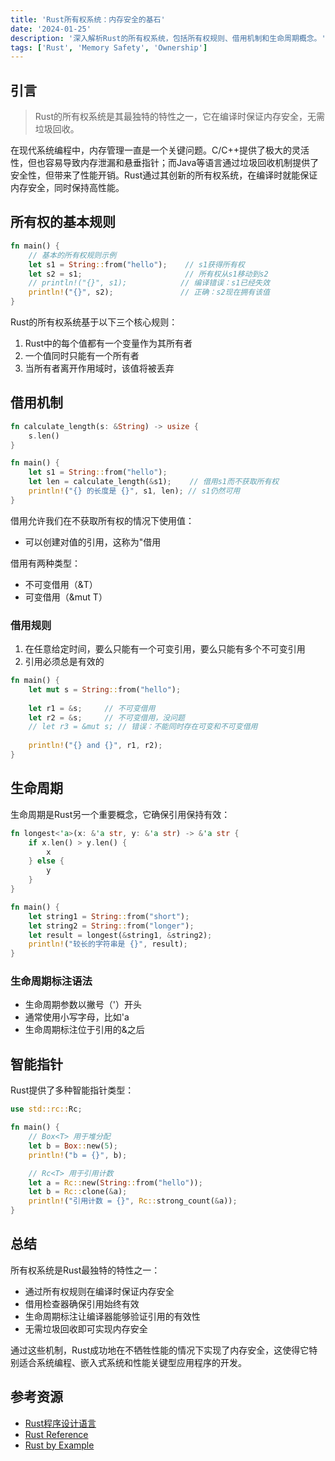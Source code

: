 ```yaml
---
title: 'Rust所有权系统：内存安全的基石'
date: '2024-01-25'
description: '深入解析Rust的所有权系统，包括所有权规则、借用机制和生命周期概念。'
tags: ['Rust', 'Memory Safety', 'Ownership']
---
```


## 引言

> Rust的所有权系统是其最独特的特性之一，它在编译时保证内存安全，无需垃圾回收。

在现代系统编程中，内存管理一直是一个关键问题。C/C++提供了极大的灵活性，但也容易导致内存泄漏和悬垂指针；而Java等语言通过垃圾回收机制提供了安全性，但带来了性能开销。Rust通过其创新的所有权系统，在编译时就能保证内存安全，同时保持高性能。

## 所有权的基本规则

```rust
fn main() {
    // 基本的所有权规则示例
    let s1 = String::from("hello");    // s1获得所有权
    let s2 = s1;                       // 所有权从s1移动到s2
    // println!("{}", s1);            // 编译错误：s1已经失效
    println!("{}", s2);               // 正确：s2现在拥有该值
}
```

Rust的所有权系统基于以下三个核心规则：

1. Rust中的每个值都有一个变量作为其所有者
2. 一个值同时只能有一个所有者
3. 当所有者离开作用域时，该值将被丢弃

## 借用机制

```rust
fn calculate_length(s: &String) -> usize {
    s.len()
}

fn main() {
    let s1 = String::from("hello");
    let len = calculate_length(&s1);    // 借用s1而不获取所有权
    println!("{} 的长度是 {}", s1, len); // s1仍然可用
}
```

借用允许我们在不获取所有权的情况下使用值：

- 可以创建对值的引用，这称为"借用

借用有两种类型：
- 不可变借用（&T）
- 可变借用（&mut T）

### 借用规则

1. 在任意给定时间，要么只能有一个可变引用，要么只能有多个不可变引用
2. 引用必须总是有效的

```rust
fn main() {
    let mut s = String::from("hello");
    
    let r1 = &s;     // 不可变借用
    let r2 = &s;     // 不可变借用，没问题
    // let r3 = &mut s; // 错误：不能同时存在可变和不可变借用
    
    println!("{} and {}", r1, r2);
}
```

## 生命周期

生命周期是Rust另一个重要概念，它确保引用保持有效：

```rust
fn longest<'a>(x: &'a str, y: &'a str) -> &'a str {
    if x.len() > y.len() {
        x
    } else {
        y
    }
}

fn main() {
    let string1 = String::from("short");
    let string2 = String::from("longer");
    let result = longest(&string1, &string2);
    println!("较长的字符串是 {}", result);
}
```

### 生命周期标注语法
- 生命周期参数以撇号（'）开头
- 通常使用小写字母，比如'a
- 生命周期标注位于引用的&之后

## 智能指针

Rust提供了多种智能指针类型：

```rust
use std::rc::Rc;

fn main() {
    // Box<T> 用于堆分配
    let b = Box::new(5);
    println!("b = {}", b);

    // Rc<T> 用于引用计数
    let a = Rc::new(String::from("hello"));
    let b = Rc::clone(&a);
    println!("引用计数 = {}", Rc::strong_count(&a));
}
```

## 总结

所有权系统是Rust最独特的特性之一：
- 通过所有权规则在编译时保证内存安全
- 借用检查器确保引用始终有效
- 生命周期标注让编译器能够验证引用的有效性
- 无需垃圾回收即可实现内存安全

通过这些机制，Rust成功地在不牺牲性能的情况下实现了内存安全，这使得它特别适合系统编程、嵌入式系统和性能关键型应用程序的开发。

## 参考资源

- [Rust程序设计语言](https://doc.rust-lang.org/book/)
- [Rust Reference](https://doc.rust-lang.org/reference/)
- [Rust by Example](https://doc.rust-lang.org/rust-by-example/)